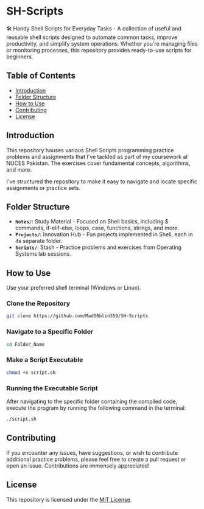# SH-Scripts
🛠️ Handy Shell Scripts for Everyday Tasks - A collection of useful and reusable shell scripts designed to automate common tasks, improve productivity, and simplify system operations. Whether you're managing files or monitoring processes, this repository provides ready-to-use scripts for beginners.
## Table of Contents

- [Introduction](#introduction)
- [Folder Structure](#folder-structure)
- [How to Use](#how-to-use)
- [Contributing](#contributing)
- [License](#license)

## Introduction

This repository houses various Shell Scripts programming practice problems and assignments that I've tackled as part of my coursework at NUCES Pakistan. The exercises cover fundamental concepts, algorithms, and more.

I've structured the repository to make it easy to navigate and locate specific assignments or practice sets.

## Folder Structure
- **`Notes/`**: Study Material - Focused on Shell basics, including $ commands, if-elif-else, loops, case, functions, strings, and more.
- **`Projects/`**: Innovation Hub - Fun projects implemented in Shell, each in its separate folder.
- **`Scripts/`**: Stash - Practice problems and exercises from Operating Systems lab sessions.

## How to Use
Use your preferred shell terminal (Windows or Linux).

### Clone the Repository
```bash
git clone https://github.com/MadG0blin359/SH-Scripts
```

### Navigate to a Specific Folder
```bash
cd Folder_Name
```

### Make a Script Executable 
```bash
chmod +x script.sh
```

### Running the Executable Script

After navigating to the specific folder containing the compiled code, execute the program by running the following command in the terminal:
   ```bash
  ./script.sh
```

## Contributing

If you encounter any issues, have suggestions, or wish to contribute additional practice problems, please feel free to create a pull request or open an issue. Contributions are immensely appreciated!

## License

This repository is licensed under the [MIT License](https://github.com/MadG0blin359/SH-Scripts/blob/main/LICENSE).
